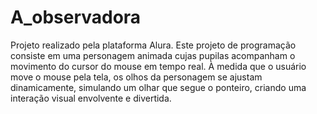 # A_observadora

Projeto realizado pela plataforma Alura.
Este projeto de programação consiste em uma personagem animada cujas pupilas acompanham o movimento do cursor do mouse em tempo real.
À medida que o usuário move o mouse pela tela, os olhos da personagem se ajustam dinamicamente, simulando um olhar que segue o ponteiro, criando uma interação visual envolvente e divertida.
